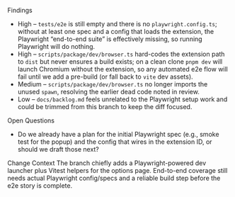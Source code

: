 Findings

- High – `tests/e2e` is still empty and there is no `playwright.config.ts`; without at least one spec and a config that loads the extension, the Playwright “end-to-end suite” is effectively missing, so running Playwright will do nothing.
- High – `scripts/package/dev/browser.ts` hard-codes the extension path to `dist` but never ensures a build exists; on a clean clone `pnpm dev` will launch Chromium without the extension, so any automated e2e flow will fail until we add a pre-build (or fall back to `vite` dev assets).
- Medium – `scripts/package/dev/browser.ts` no longer imports the unused `spawn`, resolving the earlier dead code noted in review.
- Low – `docs/backlog.md` feels unrelated to the Playwright setup work and could be trimmed from this branch to keep the diff focused.

Open Questions

- Do we already have a plan for the initial Playwright spec (e.g., smoke test for the popup) and the config that wires in the extension ID, or should we draft those next?

Change Context
The branch chiefly adds a Playwright-powered dev launcher plus Vitest helpers for the options page. End-to-end coverage still needs actual Playwright config/specs and a reliable build step before the e2e story is complete.
